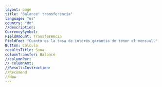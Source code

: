 ```yaml
---
layout: page
title: "Balance' transferencia"
language: "es"
country: "do"
//description:
CurrencySymbol:
FieldAmount: Transferencia
FieldFee: "Cuanto es la tasa de interés garantia de tener el mensual."
Button: Calcula
resultsTitle: Suma
columnTransfer: Balancé
//columnPer: 
// columnAmt:
//ResultsInstruction:
//Recomend
//How
---
```

